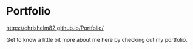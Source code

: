 # Portfolio
https://chrishelm82.github.io/Portfolio/

Get to know a little bit more about me here by checking out my portfolio.
